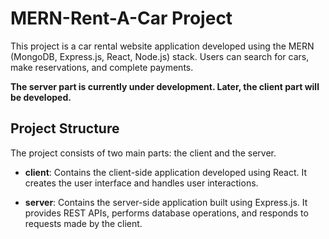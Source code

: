 # MERN-Rent-A-Car Project

This project is a car rental website application developed using the MERN (MongoDB, Express.js, React, Node.js) stack. Users can search for cars, make reservations, and complete payments.

__The server part is currently under development. Later, the client part will be developed.__

## Project Structure

The project consists of two main parts: the client and the server.

- **client**: Contains the client-side application developed using React. It creates the user interface and handles user interactions.

- **server**: Contains the server-side application built using Express.js. It provides REST APIs, performs database operations, and responds to requests made by the client.
